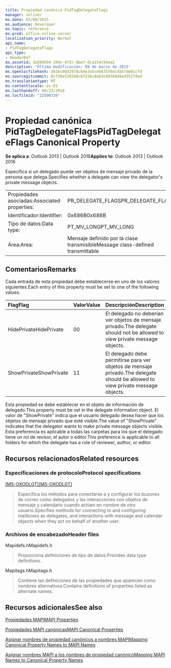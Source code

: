 ```yaml
---
title: Propiedad canónica PidTagDelegateFlags
manager: soliver
ms.date: 03/09/2015
ms.audience: Developer
ms.topic: reference
ms.prod: office-online-server
localization_priority: Normal
api_name:
- PidTagDelegateFlags
api_type:
- HeaderDef
ms.assetid: 3a504594-204c-472c-8be7-dca154c94ea2
description: 'Última modificación: 09 de marzo de 2015'
ms.openlocfilehash: d43ec0bd2978c64e3a5ceb635f0dcda57de01cfd
ms.sourcegitcommit: 0cf39e5382b8c6f236c8a63c6036849ed3527ded
ms.translationtype: MT
ms.contentlocale: es-ES
ms.lasthandoff: 08/23/2018
ms.locfileid: "22590739"
---
```

# <a name="pidtagdelegateflags-canonical-property"></a><span data-ttu-id="6bcf9-103">Propiedad canónica PidTagDelegateFlags</span><span class="sxs-lookup"><span data-stu-id="6bcf9-103">PidTagDelegateFlags Canonical Property</span></span>

  
  
<span data-ttu-id="6bcf9-104">**Se aplica a**: Outlook 2013 | Outlook 2016</span><span class="sxs-lookup"><span data-stu-id="6bcf9-104">**Applies to**: Outlook 2013 | Outlook 2016</span></span> 
  
<span data-ttu-id="6bcf9-105">Especifica si un delegado puede ver objetos de mensaje privado de la persona que delega.</span><span class="sxs-lookup"><span data-stu-id="6bcf9-105">Specifies whether a delegate can view the delegator's private message objects.</span></span>
  
|||
|:-----|:-----|
|<span data-ttu-id="6bcf9-106">Propiedades asociadas:</span><span class="sxs-lookup"><span data-stu-id="6bcf9-106">Associated properties:</span></span>  <br/> |<span data-ttu-id="6bcf9-107">PR_DELEGATE_FLAGS</span><span class="sxs-lookup"><span data-stu-id="6bcf9-107">PR_DELEGATE_FLAGS</span></span>  <br/> |
|<span data-ttu-id="6bcf9-108">Identificador:</span><span class="sxs-lookup"><span data-stu-id="6bcf9-108">Identifier:</span></span>  <br/> |<span data-ttu-id="6bcf9-109">0x686B</span><span class="sxs-lookup"><span data-stu-id="6bcf9-109">0x686B</span></span>  <br/> |
|<span data-ttu-id="6bcf9-110">Tipo de datos:</span><span class="sxs-lookup"><span data-stu-id="6bcf9-110">Data type:</span></span>  <br/> |<span data-ttu-id="6bcf9-111">PT_MV_LONG</span><span class="sxs-lookup"><span data-stu-id="6bcf9-111">PT_MV_LONG</span></span>  <br/> |
|<span data-ttu-id="6bcf9-112">Área:</span><span class="sxs-lookup"><span data-stu-id="6bcf9-112">Area:</span></span>  <br/> |<span data-ttu-id="6bcf9-113">Mensaje definido por la clase transmisible</span><span class="sxs-lookup"><span data-stu-id="6bcf9-113">Message class-defined transmittable</span></span>  <br/> |
   
## <a name="remarks"></a><span data-ttu-id="6bcf9-114">Comentarios</span><span class="sxs-lookup"><span data-stu-id="6bcf9-114">Remarks</span></span>

<span data-ttu-id="6bcf9-115">Cada entrada de esta propiedad debe establecerse en uno de los valores siguientes.</span><span class="sxs-lookup"><span data-stu-id="6bcf9-115">Each entry of this property must be set to one of the following values.</span></span>
  
|<span data-ttu-id="6bcf9-116">**Flag**</span><span class="sxs-lookup"><span data-stu-id="6bcf9-116">**Flag**</span></span>|<span data-ttu-id="6bcf9-117">**Valor**</span><span class="sxs-lookup"><span data-stu-id="6bcf9-117">**Value**</span></span>|<span data-ttu-id="6bcf9-118">**Descripción**</span><span class="sxs-lookup"><span data-stu-id="6bcf9-118">**Description**</span></span>|
|:-----|:-----|:-----|
|<span data-ttu-id="6bcf9-119">HidePrivate</span><span class="sxs-lookup"><span data-stu-id="6bcf9-119">HidePrivate</span></span>  <br/> |<span data-ttu-id="6bcf9-120">0</span><span class="sxs-lookup"><span data-stu-id="6bcf9-120">0</span></span>  <br/> |<span data-ttu-id="6bcf9-121">El delegado no deberían ver objetos de mensaje privado.</span><span class="sxs-lookup"><span data-stu-id="6bcf9-121">The delegate should not be allowed to view private message objects.</span></span>  <br/> |
|<span data-ttu-id="6bcf9-122">ShowPrivate</span><span class="sxs-lookup"><span data-stu-id="6bcf9-122">ShowPrivate</span></span>  <br/> |<span data-ttu-id="6bcf9-123">1</span><span class="sxs-lookup"><span data-stu-id="6bcf9-123">1</span></span>  <br/> |<span data-ttu-id="6bcf9-124">El delegado debe permitirse para ver objetos de mensaje privado.</span><span class="sxs-lookup"><span data-stu-id="6bcf9-124">The delegate should be allowed to view private message objects.</span></span>  <br/> |
   
<span data-ttu-id="6bcf9-125">Esta propiedad se debe establecer en el objeto de información de delegado.</span><span class="sxs-lookup"><span data-stu-id="6bcf9-125">This property must be set in the delegate information object.</span></span> <span data-ttu-id="6bcf9-126">El valor de "ShowPrivate" indica que el usuario delegado desea hacer que los objetos de mensaje privado que esté visible.</span><span class="sxs-lookup"><span data-stu-id="6bcf9-126">The value of "ShowPrivate" indicates that the delegator wants to make private message objects visible.</span></span> <span data-ttu-id="6bcf9-127">Esta preferencia es aplicable a todas las carpetas para los que el delegado tiene un rol de revisor, el autor o editor.</span><span class="sxs-lookup"><span data-stu-id="6bcf9-127">This preference is applicable to all folders for which the delegate has a role of reviewer, author, or editor.</span></span>
  
## <a name="related-resources"></a><span data-ttu-id="6bcf9-128">Recursos relacionados</span><span class="sxs-lookup"><span data-stu-id="6bcf9-128">Related resources</span></span>

### <a name="protocol-specifications"></a><span data-ttu-id="6bcf9-129">Especificaciones de protocolo</span><span class="sxs-lookup"><span data-stu-id="6bcf9-129">Protocol specifications</span></span>

<span data-ttu-id="6bcf9-130">[[MS-OXODLGT]](http://msdn.microsoft.com/library/01a89b11-9c43-4c40-b147-8f6a1ef5a44f%28Office.15%29.aspx)</span><span class="sxs-lookup"><span data-stu-id="6bcf9-130">[[MS-OXODLGT]](http://msdn.microsoft.com/library/01a89b11-9c43-4c40-b147-8f6a1ef5a44f%28Office.15%29.aspx)</span></span>
  
> <span data-ttu-id="6bcf9-131">Especifica los métodos para conectarse a y configurar los buzones de correo como delegados y las interacciones con objetos de mensaje y calendario cuando actúen en nombre de otro usuario.</span><span class="sxs-lookup"><span data-stu-id="6bcf9-131">Specifies methods for connecting to and configuring mailboxes as delegates, and interactions with message and calendar objects when they act on behalf of another user.</span></span>
    
### <a name="header-files"></a><span data-ttu-id="6bcf9-132">Archivos de encabezado</span><span class="sxs-lookup"><span data-stu-id="6bcf9-132">Header files</span></span>

<span data-ttu-id="6bcf9-133">Mapidefs.h</span><span class="sxs-lookup"><span data-stu-id="6bcf9-133">Mapidefs.h</span></span>
  
> <span data-ttu-id="6bcf9-134">Proporciona definiciones de tipo de datos.</span><span class="sxs-lookup"><span data-stu-id="6bcf9-134">Provides data type definitions.</span></span>
    
<span data-ttu-id="6bcf9-135">Mapitags.h</span><span class="sxs-lookup"><span data-stu-id="6bcf9-135">Mapitags.h</span></span>
  
> <span data-ttu-id="6bcf9-136">Contiene las definiciones de las propiedades que aparecen como nombres alternativos.</span><span class="sxs-lookup"><span data-stu-id="6bcf9-136">Contains definitions of properties listed as alternate names.</span></span>
    
## <a name="see-also"></a><span data-ttu-id="6bcf9-137">Recursos adicionales</span><span class="sxs-lookup"><span data-stu-id="6bcf9-137">See also</span></span>



[<span data-ttu-id="6bcf9-138">Propiedades MAPI</span><span class="sxs-lookup"><span data-stu-id="6bcf9-138">MAPI Properties</span></span>](mapi-properties.md)
  
[<span data-ttu-id="6bcf9-139">Propiedades MAPI canónicas</span><span class="sxs-lookup"><span data-stu-id="6bcf9-139">MAPI Canonical Properties</span></span>](mapi-canonical-properties.md)
  
[<span data-ttu-id="6bcf9-140">Asignar nombres de propiedad canónicos a nombres MAPI</span><span class="sxs-lookup"><span data-stu-id="6bcf9-140">Mapping Canonical Property Names to MAPI Names</span></span>](mapping-canonical-property-names-to-mapi-names.md)
  
[<span data-ttu-id="6bcf9-141">Asignar nombres MAPI a los nombres de propiedad canónico</span><span class="sxs-lookup"><span data-stu-id="6bcf9-141">Mapping MAPI Names to Canonical Property Names</span></span>](mapping-mapi-names-to-canonical-property-names.md)


